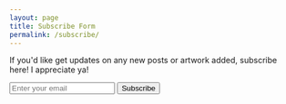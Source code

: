 ```yaml
---
layout: page
title: Subscribe Form
permalink: /subscribe/
---
```

If you'd like get updates on any new posts or artwork added, subscribe here!  I appreciate ya!

<form id="subscribe-form" action="https://script.google.com/macros/s/AKfycby7esYT8TNyfW8ovsAMFeFfL9yvjrIvbXO-LCPJxX-MiBpsaj48oNqCAWqXtbqwVOPXuA/exec" method="post">
  <input type="email" name="email" required placeholder="Enter your email">
  <button type="submit">Subscribe</button>
</form>
<div id="message"></div>

<script>
  document.getElementById('subscribe-form').addEventListener('submit', function(e) {
    e.preventDefault(); // Stop the form from submitting the traditional way

    // Prepare the data from the form for submission
    var formData = new FormData(e.target);
    var object = {};
    formData.forEach(function(value, key){
      object[key] = value;
    });
    var json = JSON.stringify(object);

    // Use the Fetch API to send the form data to your Google Apps Script web app
    fetch(e.target.action, {
      method: 'POST',
      headers: {
        'Content-Type': 'application/json',
      },
      body: json
    })
    .then(response => response.json()) // Parse the JSON response
    .then(data => {
      // Handle the response data
      // For example, show a thank you message
      document.getElementById('message').innerText = 'Thank you for subscribing!';
    })
    .catch(error => {
      // Handle any errors
      console.error('Error:', error);
      document.getElementById('message').innerText = 'Subscription failed. Please try again.';
    });
  });
</script>
